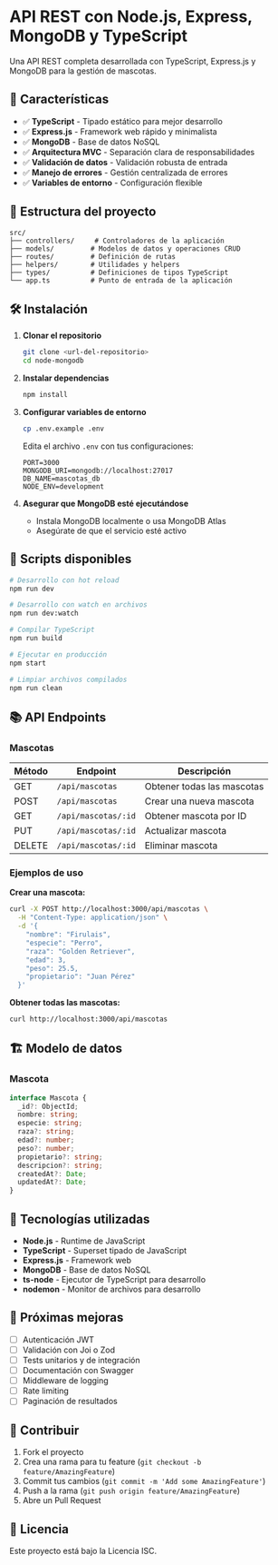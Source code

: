 # API REST con Node.js, Express, MongoDB y TypeScript

Una API REST completa desarrollada con TypeScript, Express.js y MongoDB para la gestión de mascotas.

## 🚀 Características

- ✅ **TypeScript** - Tipado estático para mejor desarrollo
- ✅ **Express.js** - Framework web rápido y minimalista
- ✅ **MongoDB** - Base de datos NoSQL
- ✅ **Arquitectura MVC** - Separación clara de responsabilidades
- ✅ **Validación de datos** - Validación robusta de entrada
- ✅ **Manejo de errores** - Gestión centralizada de errores
- ✅ **Variables de entorno** - Configuración flexible

## 📁 Estructura del proyecto

```
src/
├── controllers/     # Controladores de la aplicación
├── models/         # Modelos de datos y operaciones CRUD
├── routes/         # Definición de rutas
├── helpers/        # Utilidades y helpers
├── types/          # Definiciones de tipos TypeScript
└── app.ts          # Punto de entrada de la aplicación
```

## 🛠️ Instalación

1. **Clonar el repositorio**
   ```bash
   git clone <url-del-repositorio>
   cd node-mongodb
   ```

2. **Instalar dependencias**
   ```bash
   npm install
   ```

3. **Configurar variables de entorno**
   ```bash
   cp .env.example .env
   ```
   
   Edita el archivo `.env` con tus configuraciones:
   ```env
   PORT=3000
   MONGODB_URI=mongodb://localhost:27017
   DB_NAME=mascotas_db
   NODE_ENV=development
   ```

4. **Asegurar que MongoDB esté ejecutándose**
   - Instala MongoDB localmente o usa MongoDB Atlas
   - Asegúrate de que el servicio esté activo

## 🚦 Scripts disponibles

```bash
# Desarrollo con hot reload
npm run dev

# Desarrollo con watch en archivos
npm run dev:watch

# Compilar TypeScript
npm run build

# Ejecutar en producción
npm start

# Limpiar archivos compilados
npm run clean
```

## 📚 API Endpoints

### Mascotas

| Método | Endpoint | Descripción |
|--------|----------|-------------|
| GET | `/api/mascotas` | Obtener todas las mascotas |
| POST | `/api/mascotas` | Crear una nueva mascota |
| GET | `/api/mascotas/:id` | Obtener mascota por ID |
| PUT | `/api/mascotas/:id` | Actualizar mascota |
| DELETE | `/api/mascotas/:id` | Eliminar mascota |

### Ejemplos de uso

**Crear una mascota:**
```bash
curl -X POST http://localhost:3000/api/mascotas \
  -H "Content-Type: application/json" \
  -d '{
    "nombre": "Firulais",
    "especie": "Perro",
    "raza": "Golden Retriever",
    "edad": 3,
    "peso": 25.5,
    "propietario": "Juan Pérez"
  }'
```

**Obtener todas las mascotas:**
```bash
curl http://localhost:3000/api/mascotas
```

## 🏗️ Modelo de datos

### Mascota
```typescript
interface Mascota {
  _id?: ObjectId;
  nombre: string;
  especie: string;
  raza?: string;
  edad?: number;
  peso?: number;
  propietario?: string;
  descripcion?: string;
  createdAt?: Date;
  updatedAt?: Date;
}
```

## 🔧 Tecnologías utilizadas

- **Node.js** - Runtime de JavaScript
- **TypeScript** - Superset tipado de JavaScript
- **Express.js** - Framework web
- **MongoDB** - Base de datos NoSQL
- **ts-node** - Ejecutor de TypeScript para desarrollo
- **nodemon** - Monitor de archivos para desarrollo

## 📝 Próximas mejoras

- [ ] Autenticación JWT
- [ ] Validación con Joi o Zod
- [ ] Tests unitarios y de integración
- [ ] Documentación con Swagger
- [ ] Middleware de logging
- [ ] Rate limiting
- [ ] Paginación de resultados

## 🤝 Contribuir

1. Fork el proyecto
2. Crea una rama para tu feature (`git checkout -b feature/AmazingFeature`)
3. Commit tus cambios (`git commit -m 'Add some AmazingFeature'`)
4. Push a la rama (`git push origin feature/AmazingFeature`)
5. Abre un Pull Request

## 📄 Licencia

Este proyecto está bajo la Licencia ISC.